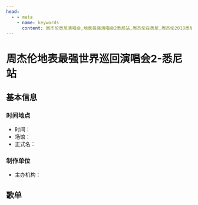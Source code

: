 ```yaml
---
head:
  - - meta
    - name: keywords
      content: 周杰伦悉尼演唱会,地表最强演唱会2悉尼站,周杰伦在悉尼,周杰伦2018悉尼演唱会
---
```


# 周杰伦地表最强世界巡回演唱会2-悉尼站

## 基本信息

### 时间地点
- 时间：
- 场馆：
- 正式名：

### 制作单位
- 主办机构：

## 歌单